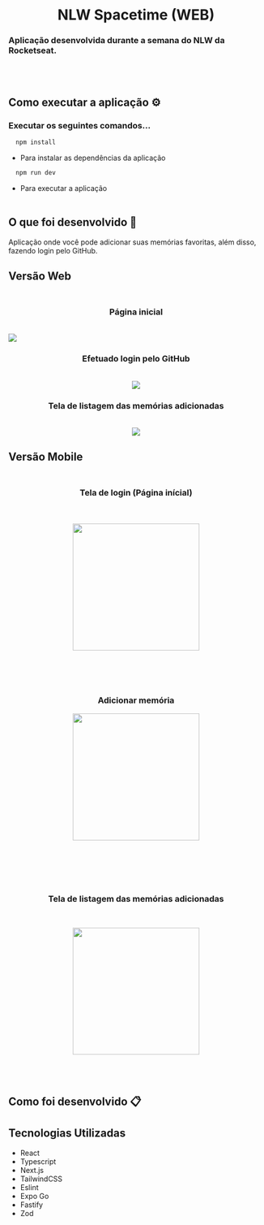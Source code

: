 


<h1 align="center">NLW Spacetime (WEB)</h1>

### Aplicação desenvolvida durante a semana do NLW da Rocketseat.

<br><br>
## Como executar a aplicação ⚙️

### Executar os seguintes comandos...

``` js
  npm install
```
- Para instalar as dependências da aplicação

``` js
  npm run dev
```
- Para executar a aplicação
<br><br>


## O que foi desenvolvido 🚀
Aplicação onde você pode adicionar suas memórias favoritas, além disso, fazendo login pelo GitHub.

## Versão Web </br></br>
<h3 align="center">Página inicial</h3> </br>

<img src="./assets/tela01.png"/>

<h3 align="center">Efetuado login pelo GitHub</h3> </br>

<div align="center"><img src="./assets/tela03.png"/></div>


<h3 align="center">Tela de listagem das memórias adicionadas</h3> </br>

<div align="center"><img src="./assets/tela02.png"/></div>




## Versão Mobile </br></br>
<h3 align="center">Tela de login (Página inícial)</h3> </br></br>

<div align="center"><img src="./assets/mobile01.jpg" width="250"/></div>


</br></br></br><h3 align="center">Adicionar memória</h3> 

<div align="center"><img src="./assets/mobile02.jpg"  width="250"/></div>


</br></br></br></br><h3 align="center">Tela de listagem das memórias adicionadas</h3> </br>

<div align="center"><img src="./assets/mobile03.jpg" width="250"/></div>


<br><br>
## Como foi desenvolvido 📋

## Tecnologias Utilizadas
- React
- Typescript
- Next.js
- TailwindCSS
- Eslint
- Expo Go
- Fastify
- Zod




